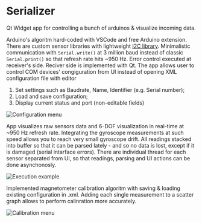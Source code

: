 # Serializer
Qt Widget app for controlling a bunch of arduinos &amp; visualize incoming data.

Arduino's algoritm hard-coded with VSCode and free Arduino extension. There are custom sensor libraries with lightweight [I2C library](http://dsscircuits.com/articles/arduino-i2c-master-library). Minimalistic communication with `Serial.write()` at 3 million baud instead of classic `Serial.print()` so that refresh rate hits ~950 Hz. Error control executed at receiver's side.
Reciver side is implemented with Qt. The app allows user to control COM devices' congiguration from UI instead of opening XML configuration file with editor
1. Set settings such as Baudrate, Name, Identifier (e.g. Serial number);
2. Load and save configuration;
3. Display current status and port (non-editable fields)

![Configuration menu](https://github.com/Rukakuka/Serializer/blob/master/img/config_example.PNG)

App visualizes raw sensors data and 6-DOF visualization in real-time at ~950 Hz refresh rate. Integrating the gyroscope measurements at such speed allows you to reach very small gyroscope drift. All readings stacked into buffer so that it can be parsed lately - and so no data is lost, except if it is damaged (serial intarface errors). There are individual thread for each sensor separated from UI, so that readings, parsing and UI actions can be done asynchonosly.

![Execution example](https://github.com/Rukakuka/Serializer/blob/master/img/imu_example.gif)

Implemented magnetometer calibration algoritm with saving & loading existing configuration in .xml. Adding each single measurement to a scatter graph allows to perform calinration more accurately.

![Calibration menu](https://github.com/Rukakuka/Serializer/blob/master/img/calib_example.PNG)
